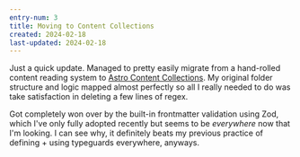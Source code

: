 ```yaml
---
entry-num: 3
title: Moving to Content Collections
created: 2024-02-18
last-updated: 2024-02-18
---
```


Just a quick update. Managed to pretty easily migrate from a hand-rolled content reading system to [Astro Content Collections](https://docs.astro.build/en/guides/content-collections). My original folder structure and logic mapped almost perfectly so all I really needed to do was take satisfaction in deleting a few lines of regex.

Got completely won over by the built-in frontmatter validation using Zod, which I've only fully adopted recently but seems to be _everywhere_ now that I'm looking. I can see why, it definitely beats my previous practice of defining + using typeguards everywhere, anyways.
